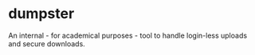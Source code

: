 # dumpster

An internal - for academical purposes - tool to handle login-less uploads and secure downloads.